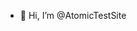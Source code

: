 - 👋 Hi, I’m @AtomicTestSite

<!---
AtomicTestSite/AtomicTestSite is a ✨ special ✨ repository because its `README.md` (this file) appears on your GitHub profile.
You can click the Preview link to take a look at your changes.
--->
